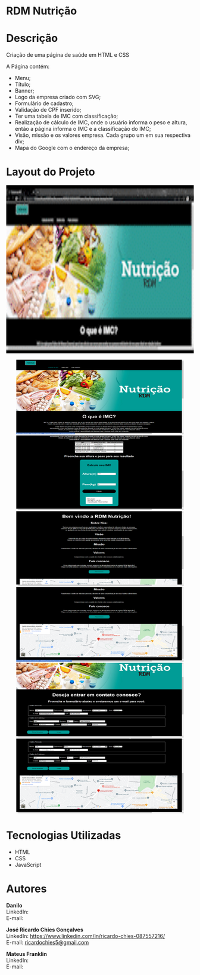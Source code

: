 # RDM Nutrição

# Descrição
Criação de uma página de saúde em HTML e CSS

A Página contém:
<ul>
  <li>Menu;</li>
  <li>Título;</li>
  <li>Banner;</li>
  <li>Logo da empresa criado com SVG;</li>
  <li>Formulário de cadastro;</li>
  <li>Validação de CPF inserido;</li>
  <li>Ter uma tabela de IMC com classificação;</li>
  <li>Realização de cálculo de IMC, onde o usuário informa o peso e altura, então a página informa o IMC e a classificação do IMC;</li>
  <li>Visão, missão e os valores empresa. Cada grupo um em sua respectiva div;</li>
  <li>Mapa do Google com o endereço da empresa;</li>
  </ul>
  
# Layout do Projeto

<p align="center">
  <img width="900" height="450" src="src/assets/to_readme/rdm_nutri.gif">

<p align="center">
  <img width="450" height="200" src="src/assets/to_readme/imc.png">
  <img width="450" height="200" src="src/assets/to_readme/imc2.png">
  <img width="450" height="200" src="src/assets/to_readme/sobre.png">
  <img width="450" height="200" src="src/assets/to_readme/sobre2.png">
  <img width="450" height="200" src="src/assets/to_readme/form.png">
  <img width="450" height="200" src="src/assets/to_readme/form2.png">
</p>

# Tecnologias Utilizadas
<ul>
  <li>HTML</li>
  <li>CSS</li>
  <li>JavaScript</li>
  </ul>
  
# Autores

<strong>Danilo</strong> <br>
LinkedIn:  <br>
E-mail:  <br>

<strong>José Ricardo Chies Gonçalves</strong> <br>
LinkedIn: https://www.linkedin.com/in/ricardo-chies-087557216/ <br>
E-mail: ricardochies5@gmail.com <br>

<strong>Mateus Franklin</strong> <br>
LinkedIn:  <br>
E-mail:  <br>
